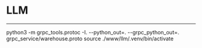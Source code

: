 # LLM

---------------
python3 -m grpc_tools.protoc -I. --python_out=. --grpc_python_out=. grpc_service/warehouse.proto
source  ./www/llm/.venv/bin/activate